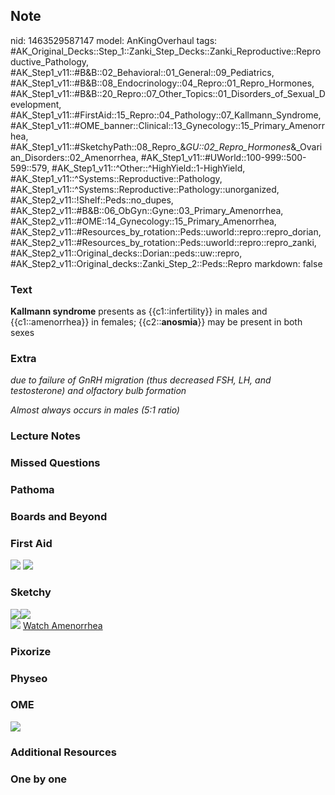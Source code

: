 ## Note
nid: 1463529587147
model: AnKingOverhaul
tags: #AK_Original_Decks::Step_1::Zanki_Step_Decks::Zanki_Reproductive::Reproductive_Pathology, #AK_Step1_v11::#B&B::02_Behavioral::01_General::09_Pediatrics, #AK_Step1_v11::#B&B::08_Endocrinology::04_Repro::01_Repro_Hormones, #AK_Step1_v11::#B&B::20_Repro::07_Other_Topics::01_Disorders_of_Sexual_Development, #AK_Step1_v11::#FirstAid::15_Repro::04_Pathology::07_Kallmann_Syndrome, #AK_Step1_v11::#OME_banner::Clinical::13_Gynecology::15_Primary_Amenorrhea, #AK_Step1_v11::#SketchyPath::08_Repro_&_GU::02_Repro_Hormones_&_Ovarian_Disorders::02_Amenorrhea, #AK_Step1_v11::#UWorld::100-999::500-599::579, #AK_Step1_v11::^Other::^HighYield::1-HighYield, #AK_Step1_v11::^Systems::Reproductive::Pathology, #AK_Step1_v11::^Systems::Reproductive::Pathology::unorganized, #AK_Step2_v11::!Shelf::Peds::no_dupes, #AK_Step2_v11::#B&B::06_ObGyn::Gyne::03_Primary_Amenorrhea, #AK_Step2_v11::#OME::14_Gynecology::15_Primary_Amenorrhea, #AK_Step2_v11::#Resources_by_rotation::Peds::uworld::repro::repro_dorian, #AK_Step2_v11::#Resources_by_rotation::Peds::uworld::repro::repro_zanki, #AK_Step2_v11::Original_decks::Dorian::peds::uw::repro, #AK_Step2_v11::Original_decks::Zanki_Step_2::Peds::Repro
markdown: false

### Text
<b>Kallmann syndrome</b> presents as {{c1::infertility}} in males
and {{c1::amenorrhea}} in females; {{c2::<b>anosmia</b>}} may be
present in both sexes

### Extra
<i>due to failure of GnRH migration (thus decreased FSH, LH, and
testosterone) and olfactory bulb formation</i>
<div>
  <i>Almost always occurs in males (5:1 ratio)</i>
</div>

### Lecture Notes


### Missed Questions


### Pathoma


### Boards and Beyond


### First Aid
<img src="tmpK1D4n1.png"> <img src="tmpuSaIK2.png">

### Sketchy
<div><img src="6.%20Kallmann%20Syndrome.png"><img src=
"4.%20Congenital%20GnRH%20Deficiency%20Low%20FSH%20+%20Low%20LH.jpg"></div><img src="Complete%20Sketch-40fcb2cb5a1800952856064f619e52938faea232.jpg">
<a href=
"https://dashboard.sketchy.com/study/medical/courses/medical-pathophysiology/units/medical-pathophysiology-reproductive-gu/videos/medical-pathophysiology-reproductive-and-gu-reproductive-hormones-and-ovarian-disorders-amenorrhea?utm_source=anki&utm_medium=partnership&utm_campaign=february_update&utm_content=medical">
Watch Amenorrhea</a>

### Pixorize


### Physeo


### OME
<div class="ome-widget">
  <a href=
  "https://onlinemeded.org/spa/gynecology/primary-amenorrhea/acquire?ref=anki">
  <img src="_OME_AnkiFlashcards_Lesson_1.png"></a>
</div>

### Additional Resources


### One by one

